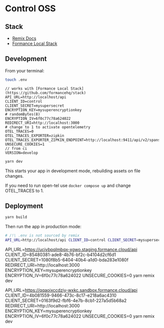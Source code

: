 # Control OSS

## Stack

- [Remix Docs](https://remix.run/docs)
- [Formance Local Stack](https://github.com/formancehq/stack)

## Development

From your terminal:

```sh
touch .env
```

```
// works with [Formance Local Stack](https://github.com/formancehq/stack)
API_URL=http://localhost/api
CLIENT_ID=control
CLIENT_SECRET=mysupersecret
ENCRYPTION_KEY=mysuperencryptionkey
# randomBytes(8)
ENCRYPTION_IV=6f0c77c78a624022
REDIRECT_URI=http://localhost:3000
# change to 1 to activate opentelemetry
OTEL_TRACES=0
OTEL_TRACES_EXPORTER=zipkin
OTEL_TRACES_EXPORTER_ZIPKIN_ENDPOINT=http://localhost:9411/api/v2/spans
UNSECURE_COOKIES=1
// from ci
VERSION=develop
```

```sh
yarn dev
```

This starts your app in development mode, rebuilding assets on file changes.

If you need to run open-tel use `docker compose up` and change OTEL_TRACES to 1.

## Deployment

```sh
yarn build
```

Then run the app in production mode:

```sh
# /!\ .env is not sourced by remix
API_URL=http://localhost/api CLIENT_ID=control CLIENT_SECRET=mysupersecret ENCRYPTION_KEY=mysuperencryptionkey ENCRYPTION_IV=6f0c77c78a624022 REDIRECT_URI=http://localhost:3000 UNSECURE_COOKIES=0 OTEL_TRACES=1 OTEL_TRACES_EXPORTER=zipkin OTEL_TRACES_EXPORTER_ZIPKIN_ENDPOINT=http://localhost:9411/api/v2/spans remix-serve build
```

API_URL=https://ucjvbpqlmbqx-xgwo.staging.formance.cloud/api CLIENT_ID=85480381-ade8-4b76-bf2c-b4104d2cf6d1 CLIENT_SECRET=1080f8b5-6404-40b4-a1d0-bda283e1080f REDIRECT_URI=http://localhost:3000 ENCRYPTION_KEY=mysuperencryptionkey ENCRYPTION_IV=6f0c77c78a624022 UNSECURE_COOKIES=0 yarn remix dev

API_URL=https://qqaoixccdziy-wxkc.sandbox.formance.cloud/api CLIENT_ID=4b081559-9466-473c-8c17-e218a6ac4310 CLIENT_SECRET=0163f9d2-fbf6-4e7b-8cb1-227a5d5b68a2 REDIRECT_URI=http://localhost:3000 ENCRYPTION_KEY=mysuperencryptionkey ENCRYPTION_IV=6f0c77c78a624022 UNSECURE_COOKIES=0 yarn remix dev